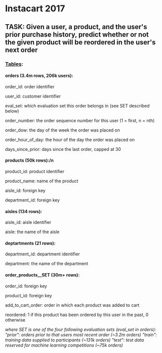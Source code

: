 # Instacart 2017

## TASK: Given a user, a product, and the user's prior purchase history, predict whether or not the given product will be reordered in the user's next order

### [Tables](https://www.kaggle.com/c/instacart-market-basket-analysis):
#### orders (3.4m rows, 206k users):

order_id: order identifier

user_id: customer identifier

eval_set: which evaluation set this order belongs in (see SET described below)

order_number: the order sequence number for this user (1 = first, n = nth)

order_dow: the day of the week the order was placed on

order_hour_of_day: the hour of the day the order was placed on

days_since_prior: days since the last order, capped at 30

#### products (50k rows):/n

product_id: product identifier

product_name: name of the product

aisle_id: foreign key

department_id: foreign key

#### aisles (134 rows):

aisle_id: aisle identifier

aisle: the name of the aisle

#### deptartments (21 rows):

department_id: department identifier

department: the name of the department

#### order_products__SET (30m+ rows):

order_id: foreign key

product_id: foreign key

add_to_cart_order: order in which each product was added to cart

reordered: 1 if this product has been ordered by this user in the past, 0 otherwise

*where SET is one of the four following evaluation sets (eval_set in orders):
"prior": orders prior to that users most recent order (~3.2m orders)
"train": training data supplied to participants (~131k orders)
"test": test data reserved for machine learning competitions (~75k orders)*
